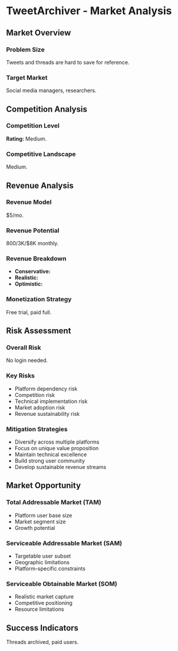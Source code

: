 # TweetArchiver - Market Analysis

## Market Overview

### Problem Size
Tweets and threads are hard to save for reference.

### Target Market
Social media managers, researchers.

## Competition Analysis

### Competition Level
**Rating:** Medium.

### Competitive Landscape
Medium.

## Revenue Analysis

### Revenue Model
$5/mo.

### Revenue Potential
$800/$3K/$8K monthly.

### Revenue Breakdown
- **Conservative:** 
- **Realistic:** 
- **Optimistic:** 

### Monetization Strategy
Free trial, paid full.

## Risk Assessment

### Overall Risk
No login needed.

### Key Risks
- Platform dependency risk
- Competition risk
- Technical implementation risk
- Market adoption risk
- Revenue sustainability risk

### Mitigation Strategies
- Diversify across multiple platforms
- Focus on unique value proposition
- Maintain technical excellence
- Build strong user community
- Develop sustainable revenue streams

## Market Opportunity

### Total Addressable Market (TAM)
- Platform user base size
- Market segment size
- Growth potential

### Serviceable Addressable Market (SAM)
- Targetable user subset
- Geographic limitations
- Platform-specific constraints

### Serviceable Obtainable Market (SOM)
- Realistic market capture
- Competitive positioning
- Resource limitations

## Success Indicators
Threads archived, paid users.
